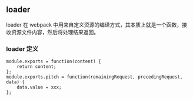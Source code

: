 ## loader
loader 在 webpack 中用来自定义资源的编译方式，其本质上就是一个函数，接收资源文件内容，然后将处理结果返回。

### loader 定义
```
module.exports = function(content) {
    return content;
};
module.exports.pitch = function(remainingRequest, precedingRequest, data) {
    data.value = xxx;
};
```